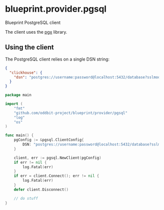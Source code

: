 # blueprint.provider.pgsql

Blueprint PostgreSQL client

The client uses the [pgx](https://github.com/jackc/pgx) library.


## Using the client

The PostgreSQL client relies on a single DSN string:

```json
{
  "clickhouse": {
    "dsn": "postgres://username:password@localhost:5432/database?sslmode=allow"
  }
}
```


```go
package main

import (
	"fmt"
	"github.com/oddbit-project/blueprint/provider/pgsql"
	"log"
	"os"
)

func main() {
	pgConfig := &pgsql.ClientConfig{
		DSN: "postgres://username:password@localhost:5432/database?sslmode=allow",
	}

	client, err := pgsql.NewClient(pgConfig)
	if err != nil {
		log.Fatal(err)
	}
	if err = client.Connect(); err != nil {
		log.Fatal(err)
	}
	defer client.Disconnect()

	// do stuff
}

```